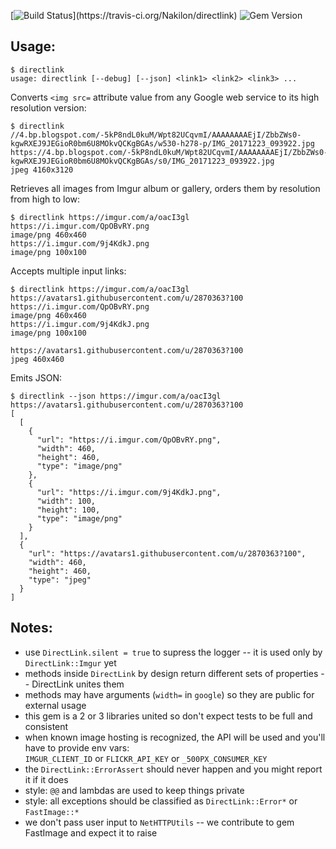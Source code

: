 [![Build Status](https://travis-ci.org/Nakilon/directlink.png?)](https://travis-ci.org/Nakilon/directlink)  
![Gem Version](https://badge.fury.io/rb/directlink.png?)

## Usage:
```
$ directlink
usage: directlink [--debug] [--json] <link1> <link2> <link3> ...
```
Converts `<img src=` attribute value from any Google web service to its high resolution version:
```
$ directlink //4.bp.blogspot.com/-5kP8ndL0kuM/Wpt82UCqvmI/AAAAAAAAEjI/ZbbZWs0-kgwRXEJ9JEGioR0bm6U8MOkvQCKgBGAs/w530-h278-p/IMG_20171223_093922.jpg
https://4.bp.blogspot.com/-5kP8ndL0kuM/Wpt82UCqvmI/AAAAAAAAEjI/ZbbZWs0-kgwRXEJ9JEGioR0bm6U8MOkvQCKgBGAs/s0/IMG_20171223_093922.jpg
jpeg 4160x3120
```
Retrieves all images from Imgur album or gallery, orders them by resolution from high to low:
```
$ directlink https://imgur.com/a/oacI3gl
https://i.imgur.com/QpOBvRY.png
image/png 460x460
https://i.imgur.com/9j4KdkJ.png
image/png 100x100
```
Accepts multiple input links:
```
$ directlink https://imgur.com/a/oacI3gl https://avatars1.githubusercontent.com/u/2870363?100
https://i.imgur.com/QpOBvRY.png
image/png 460x460
https://i.imgur.com/9j4KdkJ.png
image/png 100x100

https://avatars1.githubusercontent.com/u/2870363?100
jpeg 460x460
```
Emits JSON:
```
$ directlink --json https://imgur.com/a/oacI3gl https://avatars1.githubusercontent.com/u/2870363?100
[
  [
    {
      "url": "https://i.imgur.com/QpOBvRY.png",
      "width": 460,
      "height": 460,
      "type": "image/png"
    },
    {
      "url": "https://i.imgur.com/9j4KdkJ.png",
      "width": 100,
      "height": 100,
      "type": "image/png"
    }
  ],
  {
    "url": "https://avatars1.githubusercontent.com/u/2870363?100",
    "width": 460,
    "height": 460,
    "type": "jpeg"
  }
]
```

## Notes:
* use `DirectLink.silent = true` to supress the logger -- it is used only by `DirectLink::Imgur` yet
* methods inside `DirectLink` by design return different sets of properties -- DirectLink unites them
* methods may have arguments (`width=` in `google`) so they are public for external usage
* this gem is a 2 or 3 libraries united so don't expect tests to be full and consistent
* when known image hosting is recognized, the API will be used and you'll have to provide env vars:  
  `IMGUR_CLIENT_ID` or `FLICKR_API_KEY` or `_500PX_CONSUMER_KEY`
* the `DirectLink::ErrorAssert` should never happen and you might report it if it does
* style: `@@` and lambdas are used to keep things private
* style: all exceptions should be classified as `DirectLink::Error*` or `FastImage::*`
* we don't pass user input to `NetHTTPUtils` -- we contribute to gem FastImage and expect it to raise
